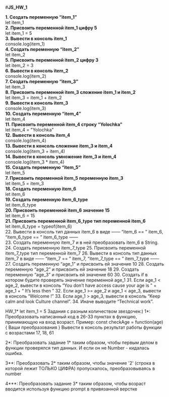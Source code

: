 #**JS_HW_1**

 **1. Создать переменную “item_1”**  
 let item_1  
 **2. Присвоить переменной item_1 цифру 5**  
 let item_1 = 5  
 **3. Вывести в консоль item_1**  
 console.log(item_1)  
 **4. Создать переменную “item_2”**  
 let item_2  
 **5. Присвоить переменной item_2 цифру 3**  
 let item_2 = 3  
 **6. Вывести в консоль item_2**  
 console.log(item_2)  
 **7. Создать переменную “item_3”**  
 let item_3  
 **8. Присвоить переменной item_3 сложение item_1 и item_2**  
 let item_3 = item_1 + item_2  
 **9. Вывести в консоль item_3**  
 console.log(item_3)  
 **10. Создать переменную “item_4”**  
 let item_4  
 **11. Присвоить переменной item_4 строку “Yolochka”**  
 let item_4 = "Yolochka"  
 **12. Вывести в консоль item_4**  
 console.log(item_4)  
 **13. Вывести в консоль сложение item_3 и item_4**  
 console.log(item_3 + item_4)  
 **14. Вывести в консоль умножение item_3 и item_4**  
 console.log(item_3 * item_4)  
 **15. Создать переменную “item_5”**  
 let item_5  
 **7. Присвоить переменной item_5 переменную item_3**  
 let item_5 = item_3  
 **18. Создать переменную item_6**  
 let item_6   
 **19. Создать переменную item_6_type**  
 let item_6_type  
 **20. Присвоить переменной item_6 значение 15**  
 let item_6 = 15  
 **21. Присвоить переменной item_6_type тип переменной item_6**  
 let item_6_type = typeof(item_6)   
 22. Вывести в консоль тип данных item_6 в виде ——  “item_6 == ”  item_6,  “item_6_type == ”  item_6_type ——  
 23. Создать переменную item_7 и в ней преобразовать item_6 в String.
 24. Создать переменную item_7_type
 25. Присвоить переменной item_7_type тип переменной item_7
 26. Вывести в консоль тип данных item_7 в виде ——  “item_7 == ”  item_7,  “item_7_type == ”  item_7_type ——  
 27. Создать переменную “age_1” и присвоить ей значение 10
 28. Создать переменную “age_2” и присвоить ей значение 18
 29. Создать переменную “age_3” и присвоить ей значение 60
 30. Создать if в котором будите проверять значение переменной age_1
 31. Если age_1 < age_2, вывести в консоль “You don’t have access cause your age is ” + age_1 + “ It’s less then ”
 32. Если age_1 >=  age_2 и age_1 <  age_3, вывести в консоль “Welcome  !”
 33. Если age_1  > age_3, вывести в консоль “Keep calm and look Culture channel”.
 34. Иначе выводите “Technical work”.


HW_1* let item_1 = 5
Задания с разным количеством звездочек:)
1*:
Преобразовать написанный код в 26-33 пунктах в функцию, принимающую на вход возраст.
Пример: const checkAge = function(age) {
Ваши преобразования
}
Вывести в консоль результат работы функции с возрастами 17, 18, 61

2*:
Преобразовать задание 1* таким образом, чтобы первым делом в функции проверялся тип данных. И если он не Number - кидалась ошибка.

3**:
Преобразовать 2* таким образом, чтобы значение '2' (строка в которой лежит ТОЛЬКО ЦИФРА) пропускалось, преобразовываясь в number

4***:
Преобразовать задание 3* таким образом, чтобы возраст вводится используя функцию prompt в привязанной верстке
